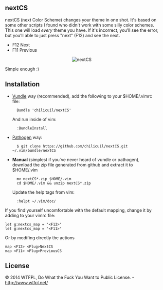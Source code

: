 nextCS
------

nextCS (next Color Scheme) changes your theme in one shot. It's based on some other scripts I found who didn't work with some silly color schemes. This one will load *every* theme you have. If it's incorrect, you'll see the error, but you'll able to just press "next" (F12) and see the next.

- F12 Next
- F11 Previous

<p align="center">
<img src="http://javier.io/assets/img/nextCS.gif" alt="nextCS"/>
</p>

Simple enough :)

Installation
------------

- [Vundle](https://github.com/gmarik/vundle) way (recommended), add the following to your $HOME/.vimrc file:

        Bundle 'chilicuil/nextCS'

    And run inside of vim:

        :BundleInstall

- [Pathogen](https://github.com/tpope/vim-pathogen) way:

        $ git clone https://github.com/chilicuil/nextCS.git ~/.vim/bundle/nextCS

- **Manual** (simplest if you've never heard of vundle or pathogen), download the zip file generated from github and extract it to $HOME/.vim

        mv nextCS*.zip $HOME/.vim
        cd $HOME/.vim && unzip nextCS*.zip

    Update the help tags from vim:

        :helpt ~/.vim/doc/

If you find yourself uncomfortable with the default mapping, change it by adding to your vimrc file:

    let g:nextcs_map = '<F12>'
    let g:nextcs_map = '<F11>'

Or by modifing directly the <Plug> actions

    map <F12> <Plug>NextCS
    map <F11> <Plug>PreviousCS

License
-------

© 2014 WTFPL, Do What the Fuck You Want to Public License. - http://www.wtfpl.net/
